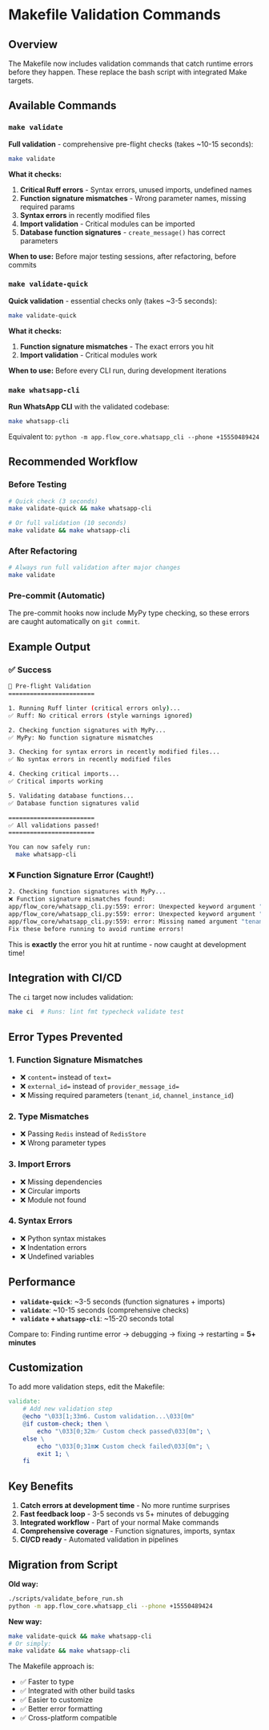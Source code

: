 # Makefile Validation Commands

## Overview

The Makefile now includes validation commands that catch runtime errors before they happen. These replace the bash script with integrated Make targets.

## Available Commands

### `make validate`
**Full validation** - comprehensive pre-flight checks (takes ~10-15 seconds):

```bash
make validate
```

**What it checks:**
1. **Critical Ruff errors** - Syntax errors, unused imports, undefined names
2. **Function signature mismatches** - Wrong parameter names, missing required params
3. **Syntax errors** in recently modified files
4. **Import validation** - Critical modules can be imported
5. **Database function signatures** - `create_message()` has correct parameters

**When to use:** Before major testing sessions, after refactoring, before commits

### `make validate-quick`
**Quick validation** - essential checks only (takes ~3-5 seconds):

```bash
make validate-quick
```

**What it checks:**
1. **Function signature mismatches** - The exact errors you hit
2. **Import validation** - Critical modules work

**When to use:** Before every CLI run, during development iterations

### `make whatsapp-cli`
**Run WhatsApp CLI** with the validated codebase:

```bash
make whatsapp-cli
```

Equivalent to: `python -m app.flow_core.whatsapp_cli --phone +15550489424`

## Recommended Workflow

### Before Testing
```bash
# Quick check (3 seconds)
make validate-quick && make whatsapp-cli

# Or full validation (10 seconds)  
make validate && make whatsapp-cli
```

### After Refactoring
```bash
# Always run full validation after major changes
make validate
```

### Pre-commit (Automatic)
The pre-commit hooks now include MyPy type checking, so these errors are caught automatically on `git commit`.

## Example Output

### ✅ Success
```bash
🚀 Pre-flight Validation
========================

1. Running Ruff linter (critical errors only)...
✅ Ruff: No critical errors (style warnings ignored)

2. Checking function signatures with MyPy...
✅ MyPy: No function signature mismatches

3. Checking for syntax errors in recently modified files...
✅ No syntax errors in recently modified files

4. Checking critical imports...
✅ Critical imports working

5. Validating database functions...
✅ Database function signatures valid

========================
✅ All validations passed!
========================

You can now safely run:
  make whatsapp-cli
```

### ❌ Function Signature Error (Caught!)
```bash
2. Checking function signatures with MyPy...
❌ Function signature mismatches found:
app/flow_core/whatsapp_cli.py:559: error: Unexpected keyword argument "content" for "create_message"
app/flow_core/whatsapp_cli.py:559: error: Unexpected keyword argument "external_id" for "create_message"
app/flow_core/whatsapp_cli.py:559: error: Missing named argument "tenant_id" for "create_message"
Fix these before running to avoid runtime errors!
```

This is **exactly** the error you hit at runtime - now caught at development time!

## Integration with CI/CD

The `ci` target now includes validation:

```bash
make ci  # Runs: lint fmt typecheck validate test
```

## Error Types Prevented

### 1. Function Signature Mismatches
- ❌ `content=` instead of `text=`
- ❌ `external_id=` instead of `provider_message_id=`
- ❌ Missing required parameters (`tenant_id`, `channel_instance_id`)

### 2. Type Mismatches  
- ❌ Passing `Redis` instead of `RedisStore`
- ❌ Wrong parameter types

### 3. Import Errors
- ❌ Missing dependencies
- ❌ Circular imports
- ❌ Module not found

### 4. Syntax Errors
- ❌ Python syntax mistakes
- ❌ Indentation errors
- ❌ Undefined variables

## Performance

- **`validate-quick`**: ~3-5 seconds (function signatures + imports)
- **`validate`**: ~10-15 seconds (comprehensive checks)
- **`validate` + `whatsapp-cli`**: ~15-20 seconds total

Compare to: Finding runtime error → debugging → fixing → restarting = **5+ minutes**

## Customization

To add more validation steps, edit the Makefile:

```makefile
validate:
    # Add new validation step
    @echo "\033[1;33m6. Custom validation...\033[0m"
    @if custom-check; then \
        echo "\033[0;32m✅ Custom check passed\033[0m"; \
    else \
        echo "\033[0;31m❌ Custom check failed\033[0m"; \
        exit 1; \
    fi
```

## Key Benefits

1. **Catch errors at development time** - No more runtime surprises
2. **Fast feedback loop** - 3-5 seconds vs 5+ minutes of debugging
3. **Integrated workflow** - Part of your normal Make commands
4. **Comprehensive coverage** - Function signatures, imports, syntax
5. **CI/CD ready** - Automated validation in pipelines

## Migration from Script

**Old way:**
```bash
./scripts/validate_before_run.sh
python -m app.flow_core.whatsapp_cli --phone +15550489424
```

**New way:**
```bash
make validate-quick && make whatsapp-cli
# Or simply:
make validate && make whatsapp-cli
```

The Makefile approach is:
- ✅ Faster to type
- ✅ Integrated with other build tasks
- ✅ Easier to customize
- ✅ Better error formatting
- ✅ Cross-platform compatible
